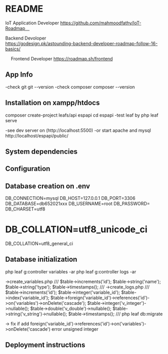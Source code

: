 # README

IoT Application Developer
https://github.com/mahmoodfathy/IoT-Roadmap 


Backend Devoloper  
https://godesign.pk/astounding-backend-developer-roadmap-follow-16-basics/

 
Frontend Developer 
https://roadmap.sh/frontend

## App Info

-check git
git --version
-check composer
composer --version
## Installation on xampp/htdocs

composer create-project leafs/api espapi
cd espapi
-test leaf by
php leaf serve

-see dev server on
(http://localhost:5500)
-or start apache and mysql
http://localhost/espapi/public/
## System dependencies

## Configuration


## Database creation on .env

DB_CONNECTION=mysql
DB_HOST=127.0.0.1
DB_PORT=3306
DB_DATABASE=db652021xxx
DB_USERNAME=root
DB_PASSWORD=
DB_CHARSET=utf8
# DB_COLLATION=utf8_unicode_ci
DB_COLLATION=utf8_general_ci


## Database initialization
php leaf g:controller variables -ar
php leaf g:controller logs -ar

->create_variables.php
///
$table->increments('id');
$table->string('name');
$table->string('type');
$table->timestamps();
///
->create_logs.php
///
$table->increments('id');
                $table->integer('variable_id');
                $table->index('variable_id');
                $table->foreign('variable_id')->references('id')->on('variables')->onDelete('cascade');
                $table->integer('v_integer')->nullable();
                $table->double('v_double')->nullable();
                $table->string('v_string')->nullable();
                $table->timestamps();
///
php leaf db:migrate

-> fix if add foreign('variable_id')->references('id')->on('variables')->onDelete('cascade') error unsigned integer



## Deployment instructions
